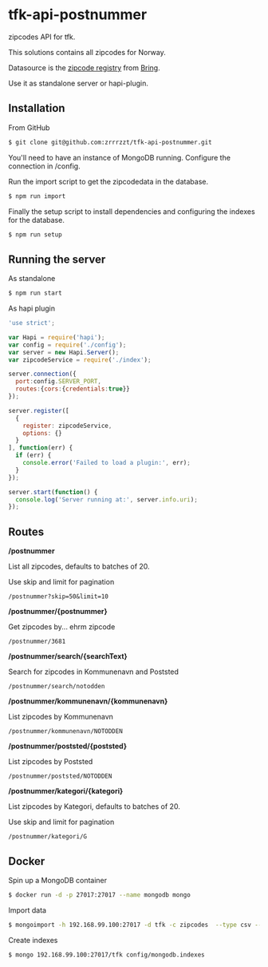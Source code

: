 # tfk-api-postnummer
zipcodes API for tfk.

This solutions contains all zipcodes for Norway.

Datasource is the [zipcode registry]('http://www.bring.no/radgivning/sende-noe/adressetjenester/postnummer/_attachment/615732?_download=true&_ts=148c63b0dc0') from [Bring]('http://www.bring.no/').

Use it as standalone server or hapi-plugin.

## Installation

From GitHub

```sh
$ git clone git@github.com:zrrrzzt/tfk-api-postnummer.git
```

You'll need to have an instance of MongoDB running. Configure the connection in /config.

Run the import script to get the zipcodedata in the database.

```sh
$ npm run import
```

Finally the setup script to install dependencies and configuring the indexes for the database.

```sh
$ npm run setup
```

## Running the server

As standalone

```sh
$ npm run start
```

As hapi plugin

```javascript
'use strict';

var Hapi = require('hapi');
var config = require('./config');
var server = new Hapi.Server();
var zipcodeService = require('./index');

server.connection({
  port:config.SERVER_PORT,
  routes:{cors:{credentials:true}}
});

server.register([
  {
    register: zipcodeService,
    options: {}
  }
], function(err) {
  if (err) {
    console.error('Failed to load a plugin:', err);
  }
});

server.start(function() {
  console.log('Server running at:', server.info.uri);
});
```

## Routes

**/postnummer**

List all zipcodes, defaults to batches of 20.

Use skip and limit for pagination

```
/postnummer?skip=50&limit=10
```

**/postnummer/{postnummer}**

Get zipcodes by... ehrm zipcode

```
/postnummer/3681
```

**/postnummer/search/{searchText}**

Search for zipcodes in Kommunenavn and Poststed

```
/postnummer/search/notodden
```

**/postnummer/kommunenavn/{kommunenavn}**

List zipcodes by Kommunenavn

```
/postnummer/kommunenavn/NOTODDEN
```

**/postnummer/poststed/{poststed}**

List zipcodes by Poststed

```
/postnummer/poststed/NOTODDEN
```

**/postnummer/kategori/{kategori}**

List zipcodes by Kategori, defaults to batches of 20.

Use skip and limit for pagination

```
/postnummer/kategori/G
```

## Docker

Spin up a MongoDB container

```sh
$ docker run -d -p 27017:27017 --name mongodb mongo
```

Import data
```sh
$ mongoimport -h 192.168.99.100:27017 -d tfk -c zipcodes  --type csv --headerline --file test/data/zipcodes.csv
```

Create indexes
```sh
$ mongo 192.168.99.100:27017/tfk config/mongodb.indexes
```